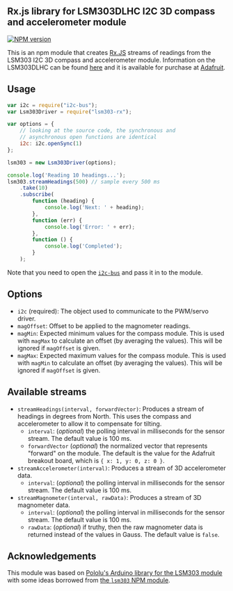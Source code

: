 ## Rx.js library for LSM303DLHC I2C 3D compass and accelerometer module

[![NPM version](https://badge.fury.io/js/lsm303-rx.svg)](http://badge.fury.io/js/lsm303-rx)

This is an npm module that creates [Rx.JS](https://github.com/Reactive-Extensions/RxJS)
streams of readings from the LSM303 I2C 3D compass and accelerometer module.
Information on the LSM303DLHC can be found
[here](http://www.st.com/web/catalog/sense_power/FM89/SC1449/PF251940)
and it is available for purchase at
[Adafruit](http://www.adafruit.com/products/1120).


## Usage

```js
var i2c = require("i2c-bus");
var Lsm303Driver = require("lsm303-rx");

var options = {
    // looking at the source code, the synchronous and
    // asynchronous open functions are identical
    i2c: i2c.openSync(1)
};

lsm303 = new Lsm303Driver(options);

console.log('Reading 10 headings...');
lsm303.streamHeadings(500) // sample every 500 ms
    .take(10)
    .subscribe(
        function (heading) {
            console.log('Next: ' + heading);
        },
        function (err) {
            console.log('Error: ' + err);
        },
        function () {
            console.log('Completed');
        }
    );
```

Note that you need to open the [`i2c-bus`](https://npmjs.org/package/i2c-bus)
and pass it in to the module.


## Options

- `i2c` (required): The object used to communicate to the PWM/servo driver.
- `magOffset`: Offset to be applied to the magnometer readings.
- `magMin`: Expected minimum values for the compass module.  This
  is used with `magMax` to calculate an offset (by averaging the
  values).  This will be ignored if `magOffset` is given.
- `magMax`: Expected maximum values for the compass module.  This
  is used with `magMin` to calculate an offset (by averaging the
  values).  This will be ignored if `magOffset` is given.


## Available streams

- `streamHeadings(interval, forwardVector)`: Produces a stream of headings in
  degrees from North.  This uses the compass and accelerometer to allow it to
  compensate for tilting.
  - `interval`: (*optional*) the polling interval in milliseconds for the
    sensor stream.  The default value is 100 ms.
  - `forwardVector` (*optional*) the normalized vector that represents "forward" on the
    module.  The default is the value for the Adafruit breakout board, which is
    `{ x: 1, y: 0, z: 0 }`.
- `streamAccelerometer(interval)`: Produces a stream of 3D accelerometer data.
  - `interval`: (*optional*) the polling interval in milliseconds for the
    sensor stream.  The default value is 100 ms.
- `streamMagnometer(interval, rawData)`: Produces a stream of 3D magnometer data.
  - `interval`: (*optional*) the polling interval in milliseconds for the
    sensor stream.  The default value is 100 ms.
  - `rawData`: (*optional*) if truthy, then the raw magnometer data is returned
    instead of the values in Gauss.  The default value is `false`.


## Acknowledgements

This module was based on
[Pololu's Arduino library for the LSM303 module](https://github.com/pololu/lsm303-arduino)
with some ideas borrowed from
[the `lsm303` NPM module](https://www.npmjs.com/package/lsm303).


